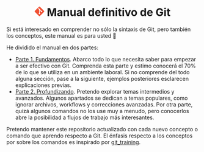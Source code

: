 <h1 align="center">
 <img src="images/git_logo.png" width="25px" />
 Manual definitivo de Git
</h1>

Si está interesado en comprender no sólo la sintaxis de Git, pero también los conceptos, este manual es para usted 🤟

He dividido el manual en dos partes:

- [Parte 1. Fundamentos](/Parte1_Fundamentos.md). Abarco todo lo que necesita saber para empezar a ser efectivo con Git. Comprenda esta parte y estimo conocerá el 70% de lo que se utiliza en un ambiente laboral. Si no comprende del todo alguna sección, pase a la siguiente, ejemplos posteriores esclarecen explicaciones previas.
- [Parte 2. Profundizando](/Parte2_Profundizando.md). Pretendo explorar temas intermedios y avanzados. Algunos apartados se dedican a temas populares, como ignorar archivos, workflows y correcciones avanzadas. Por otra parte, quizá algunos comandos no los use muy a menudo, pero conocerlos abre la posibilidad a flujos de trabajo más interesantes.

Pretendo mantener este repositorio actualizado con cada nuevo concepto o comando que aprendo respecto a Git. El énfasis respecto a los conceptos por sobre los comandos es inspirado por [git_training](https://github.com/UnseenWizzard/git_training).
